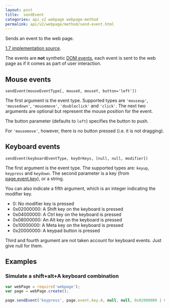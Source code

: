 ```yaml
---
layout: post
title:  sendEvent
categories: api_v2 webpage webpage-method
permalink: api/v2/webpage/method/send-event.html
---
```


Sends an event to the web page.

[1.7 implementation source](https://github.com/ariya/phantomjs/blob/63e06cb/src/webpage.cpp#L1015).

The events are **not** synthetic [DOM events](http://www.w3.org/TR/DOM-Level-2-Events/events.html), each event is sent to the web page as if it comes as part of user interaction.

## Mouse events

`sendEvent(mouseEventType[, mouseX, mouseY, button='left'])`

The first argument is the event type. Supported types are `'mouseup'`, `'mousedown'`, `'mousemove'`, `'doubleclick'` and `'click'`. The next two arguments are optional but represent the mouse position for the event.

The button parameter (defaults to `left`) specifies the button to push.

For `'mousemove'`, however, there is no button pressed (i.e. it is not dragging).

## Keyboard events

`sendEvent(keyboardEventType, keyOrKeys, [null, null, modifier])`

The first argument is the event type. The supported types are: `keyup`, `keypress` and `keydown`. The second parameter is a key (from [page.event.key](https://github.com/ariya/phantomjs/commit/cab2635e66d74b7e665c44400b8b20a8f225153a)), or a string.

You can also indicate a fifth argument, which is an integer indicating the modifier key.

* 0: No modifier key is pressed
* 0x02000000: A Shift key on the keyboard is pressed
* 0x04000000: A Ctrl key on the keyboard is pressed
* 0x08000000: An Alt key on the keyboard is pressed
* 0x10000000: A Meta key on the keyboard is pressed
* 0x20000000: A keypad button is pressed

Third and fourth argument are not taken account for keyboard events. Just give null for them.

## Examples

### Simulate a shift+alt+A keyboard combination

```javascript
var webPage = require('webpage');
var page = webPage.create();

page.sendEvent('keypress', page.event.key.A, null, null, 0x02000000 | 0x08000000);
```








